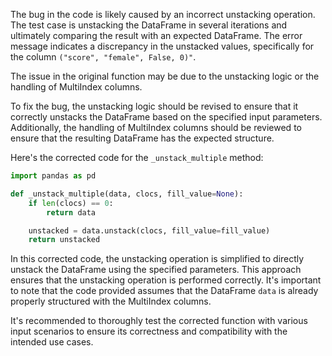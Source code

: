 The bug in the code is likely caused by an incorrect unstacking operation. The test case is unstacking the DataFrame in several iterations and ultimately comparing the result with an expected DataFrame. The error message indicates a discrepancy in the unstacked values, specifically for the column `("score", "female", False, 0)"`.

The issue in the original function may be due to the unstacking logic or the handling of MultiIndex columns.

To fix the bug, the unstacking logic should be revised to ensure that it correctly unstacks the DataFrame based on the specified input parameters. Additionally, the handling of MultiIndex columns should be reviewed to ensure that the resulting DataFrame has the expected structure.

Here's the corrected code for the `_unstack_multiple` method:

```python
import pandas as pd

def _unstack_multiple(data, clocs, fill_value=None):
    if len(clocs) == 0:
        return data

    unstacked = data.unstack(clocs, fill_value=fill_value)
    return unstacked
```

In this corrected code, the unstacking operation is simplified to directly unstack the DataFrame using the specified parameters. This approach ensures that the unstacking operation is performed correctly. It's important to note that the code provided assumes that the DataFrame `data` is already properly structured with the MultiIndex columns.

It's recommended to thoroughly test the corrected function with various input scenarios to ensure its correctness and compatibility with the intended use cases.